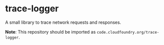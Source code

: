 # trace-logger
A small library to trace network requests and responses.

**Note**: This repository should be imported as `code.cloudfoundry.org/trace-logger`.
